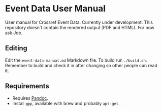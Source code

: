# Event Data User Manual

User manual for Crossref Event Data. Currently under development. This repository doesn't contain the rendered output (PDF and HTML). For now ask Joe.

## Editing

Edit the `event-data-manual.md` Markdown file. To build run `./build.sh`. Remember to build and check it in after changing so other people can read it.

## Requirements

- Requires [Pandoc](http://pandoc.org/installing.html). 
- Install `gpp`, available with brew and probably `apt-get`.
